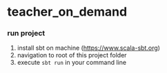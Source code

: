 # teacher_on_demand

### run project
1. install sbt on machine (https://www.scala-sbt.org)
2. navigation to root of this project folder
3. execute `sbt run` in your command line